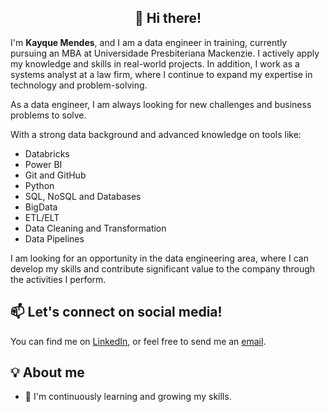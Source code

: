 <h2 align="center">👋 Hi there!</h2>

I'm **Kayque Mendes**, and I am a data engineer in training, currently pursuing an MBA at Universidade Presbiteriana Mackenzie. I actively apply my knowledge and skills in real-world projects. In addition, I work as a systems analyst at a law firm, where I continue to expand my expertise in technology and problem-solving.

As a data engineer, I am always looking for new challenges and business problems to solve.

With a strong data background and advanced knowledge on tools like:

- Databricks
- Power BI
- Git and GitHub
- Python
- SQL, NoSQL and Databases
- BigData
- ETL/ELT
- Data Cleaning and Transformation
- Data Pipelines

I am looking for an opportunity in the data engineering area, where I can develop my skills and contribute significant value to the company through the activities I perform.

## 📫 Let's connect on social media!

You can find me on [LinkedIn](https://www.linkedin.com/in/kaikmendez/), or feel free to send me an [email](mailto:kayquemendes@live.com).

## 💡 About me 

<!-- - 🖥️ Interested in seeing more of my work? Check out my portfolio [here]().-->
- 🌱 I'm continuously learning and growing my skills.
